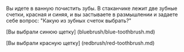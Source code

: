 Вы идете в ванную почистить зубы. В стаканчике лежит две зубные счетки,
красная и синяя, и вы застываете в размышлении и задаете себе вопрос: 
"Какую из зубных счеток выбрать?"

[Вы выбрали синюю щетку] (bluebrush/blue-toothbrush.md)

[Вы выбрали красную щетку] (redbrush/red-toothbrush.md)